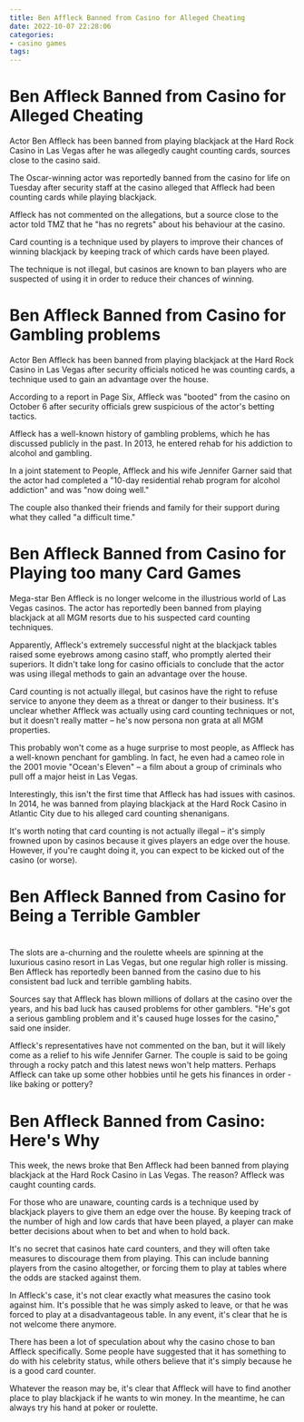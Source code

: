 ```yaml
---
title: Ben Affleck Banned from Casino for Alleged Cheating
date: 2022-10-07 22:28:06
categories:
- casino games
tags:
---
```



#  Ben Affleck Banned from Casino for Alleged Cheating

Actor Ben Affleck has been banned from playing blackjack at the Hard Rock Casino in Las Vegas after he was allegedly caught counting cards, sources close to the casino said.

The Oscar-winning actor was reportedly banned from the casino for life on Tuesday after security staff at the casino alleged that Affleck had been counting cards while playing blackjack.

Affleck has not commented on the allegations, but a source close to the actor told TMZ that he "has no regrets" about his behaviour at the casino.

Card counting is a technique used by players to improve their chances of winning blackjack by keeping track of which cards have been played.

The technique is not illegal, but casinos are known to ban players who are suspected of using it in order to reduce their chances of winning.

#  Ben Affleck Banned from Casino for Gambling problems

Actor Ben Affleck has been banned from playing blackjack at the Hard Rock Casino in Las Vegas after security officials noticed he was counting cards, a technique used to gain an advantage over the house.

According to a report in Page Six, Affleck was "booted" from the casino on October 6 after security officials grew suspicious of the actor's betting tactics.

Affleck has a well-known history of gambling problems, which he has discussed publicly in the past. In 2013, he entered rehab for his addiction to alcohol and gambling.

In a joint statement to People, Affleck and his wife Jennifer Garner said that the actor had completed a "10-day residential rehab program for alcohol addiction" and was "now doing well."

The couple also thanked their friends and family for their support during what they called "a difficult time."

#  Ben Affleck Banned from Casino for Playing too many Card Games

Mega-star Ben Affleck is no longer welcome in the illustrious world of Las Vegas casinos. The actor has reportedly been banned from playing blackjack at all MGM resorts due to his suspected card counting techniques.

Apparently, Affleck's extremely successful night at the blackjack tables raised some eyebrows among casino staff, who promptly alerted their superiors. It didn't take long for casino officials to conclude that the actor was using illegal methods to gain an advantage over the house.

Card counting is not actually illegal, but casinos have the right to refuse service to anyone they deem as a threat or danger to their business. It's unclear whether Affleck was actually using card counting techniques or not, but it doesn't really matter – he's now persona non grata at all MGM properties.

This probably won't come as a huge surprise to most people, as Affleck has a well-known penchant for gambling. In fact, he even had a cameo role in the 2001 movie "Ocean's Eleven" – a film about a group of criminals who pull off a major heist in Las Vegas.

Interestingly, this isn't the first time that Affleck has had issues with casinos. In 2014, he was banned from playing blackjack at the Hard Rock Casino in Atlantic City due to his alleged card counting shenanigans.

It's worth noting that card counting is not actually illegal – it's simply frowned upon by casinos because it gives players an edge over the house. However, if you're caught doing it, you can expect to be kicked out of the casino (or worse).

#  Ben Affleck Banned from Casino for Being a Terrible Gambler

#

The slots are a-churning and the roulette wheels are spinning at the luxurious casino resort in Las Vegas, but one regular high roller is missing. Ben Affleck has reportedly been banned from the casino due to his consistent bad luck and terrible gambling habits.

Sources say that Affleck has blown millions of dollars at the casino over the years, and his bad luck has caused problems for other gamblers. "He's got a serious gambling problem and it's caused huge losses for the casino," said one insider.

Affleck's representatives have not commented on the ban, but it will likely come as a relief to his wife Jennifer Garner. The couple is said to be going through a rocky patch and this latest news won't help matters. Perhaps Affleck can take up some other hobbies until he gets his finances in order - like baking or pottery?

#  Ben Affleck Banned from Casino: Here's Why

This week, the news broke that Ben Affleck had been banned from playing blackjack at the Hard Rock Casino in Las Vegas. The reason? Affleck was caught counting cards.

For those who are unaware, counting cards is a technique used by blackjack players to give them an edge over the house. By keeping track of the number of high and low cards that have been played, a player can make better decisions about when to bet and when to hold back.

It's no secret that casinos hate card counters, and they will often take measures to discourage them from playing. This can include banning players from the casino altogether, or forcing them to play at tables where the odds are stacked against them.

In Affleck's case, it's not clear exactly what measures the casino took against him. It's possible that he was simply asked to leave, or that he was forced to play at a disadvantageous table. In any event, it's clear that he is not welcome there anymore.

There has been a lot of speculation about why the casino chose to ban Affleck specifically. Some people have suggested that it has something to do with his celebrity status, while others believe that it's simply because he is a good card counter.

Whatever the reason may be, it's clear that Affleck will have to find another place to play blackjack if he wants to win money. In the meantime, he can always try his hand at poker or roulette.